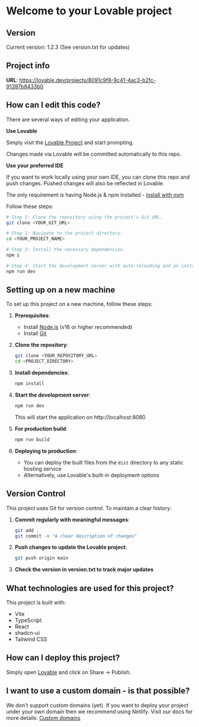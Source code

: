 
# Welcome to your Lovable project

## Version
Current version: 1.2.3 (See version.txt for updates)

## Project info

**URL**: https://lovable.dev/projects/8091c9f8-9c41-4ac3-b2fc-91397b8433b0

## How can I edit this code?

There are several ways of editing your application.

**Use Lovable**

Simply visit the [Lovable Project](https://lovable.dev/projects/8091c9f8-9c41-4ac3-b2fc-91397b8433b0) and start prompting.

Changes made via Lovable will be committed automatically to this repo.

**Use your preferred IDE**

If you want to work locally using your own IDE, you can clone this repo and push changes. Pushed changes will also be reflected in Lovable.

The only requirement is having Node.js & npm installed - [install with nvm](https://github.com/nvm-sh/nvm#installing-and-updating)

Follow these steps:

```sh
# Step 1: Clone the repository using the project's Git URL.
git clone <YOUR_GIT_URL>

# Step 2: Navigate to the project directory.
cd <YOUR_PROJECT_NAME>

# Step 3: Install the necessary dependencies.
npm i

# Step 4: Start the development server with auto-reloading and an instant preview.
npm run dev
```

## Setting up on a new machine

To set up this project on a new machine, follow these steps:

1. **Prerequisites**:
   - Install [Node.js](https://nodejs.org/) (v16 or higher recommended)
   - Install [Git](https://git-scm.com/downloads)

2. **Clone the repository**:
   ```sh
   git clone <YOUR_REPOSITORY_URL>
   cd <PROJECT_DIRECTORY>
   ```

3. **Install dependencies**:
   ```sh
   npm install
   ```

4. **Start the development server**:
   ```sh
   npm run dev
   ```
   This will start the application on http://localhost:8080

5. **For production build**:
   ```sh
   npm run build
   ```

6. **Deploying to production**:
   - You can deploy the built files from the `dist` directory to any static hosting service
   - Alternatively, use Lovable's built-in deployment options

## Version Control

This project uses Git for version control. To maintain a clear history:

1. **Commit regularly with meaningful messages**:
   ```sh
   git add .
   git commit -m "A clear description of changes"
   ```

2. **Push changes to update the Lovable project**:
   ```sh
   git push origin main
   ```

3. **Check the version in version.txt to track major updates**

## What technologies are used for this project?

This project is built with:

- Vite
- TypeScript
- React
- shadcn-ui
- Tailwind CSS

## How can I deploy this project?

Simply open [Lovable](https://lovable.dev/projects/8091c9f8-9c41-4ac3-b2fc-91397b8433b0) and click on Share -> Publish.

## I want to use a custom domain - is that possible?

We don't support custom domains (yet). If you want to deploy your project under your own domain then we recommend using Netlify. Visit our docs for more details: [Custom domains](https://docs.lovable.dev/tips-tricks/custom-domain/)
